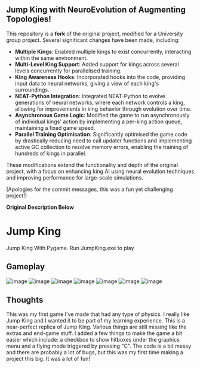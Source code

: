 ## Jump King with NeuroEvolution of Augmenting Topologies!

This repository is a **fork** of the original project, modified for a University group project. Several significant changes have been made, including:

- **Multiple Kings**: Enabled multiple kings to exist concurrently, interacting within the same environment.
- **Multi-Level King Support**: Added support for kings across several levels concurrently for parallelised training.
- **King Awareness Hooks**: Incorporated hooks into the code, providing input data to neural networks, giving a view of each king's surroundings.
- **NEAT-Python Integration**: Integrated NEAT-Python to evolve generations of neural networks, where each network controls a king, allowing for improvements in king behavior through evolution over time.
- **Asynchronous Game Logic**: Modified the game to run asynchronously of individual kings' action by implementing a per-king action queue, maintaining a fixed game speed.
- **Parallel Training Optimisation**: Significantly optimised the game code by drastically reducing need to call updater functions and implementing active GC collection to resolve memory errors, enabling the training of hundreds of kings in parallel.

These modifications extend the functionality and depth of the original project, with a focus on enhancing king AI using neural evolution techniques and improving performance for large-scale simulations.

(Apologies for the commit messages, this was a fun yet challenging project!)

**Original Description Below**


# Jump King
 Jump King With Pygame.
 Run JumpKing.exe to play
 ## Gameplay
  ![image](https://user-images.githubusercontent.com/67669987/92433021-c6033c80-f150-11ea-8b53-2936438f5dba.png)
  ![image](https://user-images.githubusercontent.com/67669987/92433069-de735700-f150-11ea-8a77-0895216d5892.png)
  ![image](https://user-images.githubusercontent.com/67669987/92433091-f054fa00-f150-11ea-81f0-98741a3a8ddc.png)
  ![image](https://user-images.githubusercontent.com/67669987/92433116-0367ca00-f151-11ea-9d4e-f8d6f5e1e722.png)
  ![image](https://user-images.githubusercontent.com/67669987/92433149-137fa980-f151-11ea-92b6-f8b12a9e6c9d.png)
  ![image](https://user-images.githubusercontent.com/67669987/92433172-21cdc580-f151-11ea-9a12-9708510e37e2.png)
  ![image](https://user-images.githubusercontent.com/67669987/92433211-39a54980-f151-11ea-86bd-69212a2620da.png)
  
## Thoughts
  This was my first game I've made that had any type of physics. I really like Jump King and I wanted it to be part of my learning experience. This is a near-perfect replica of Jump King. Various things are still missing like the extras and end-game stuff. I added a few things to make the game a bit easier which include: a checkbox to show hitboxes under the graphics menu and a flying mode triggered by pressing "C". The code is a bit messy and there are probably a lot of bugs, but this was my first time making a project this big. It was a lot of fun!
